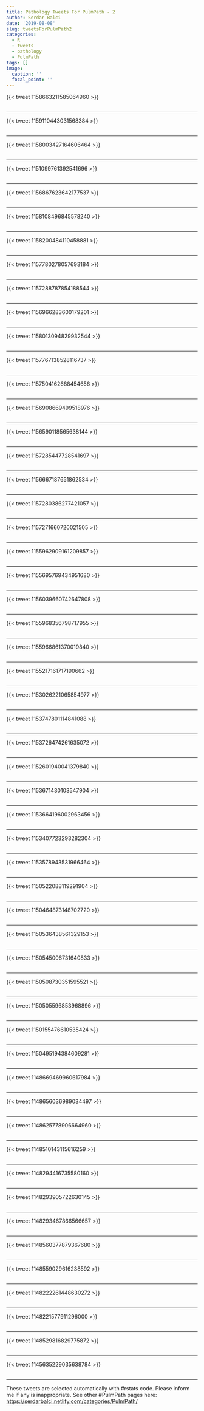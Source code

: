 ```yaml
---
title: Pathology Tweets For PulmPath - 2
author: Serdar Balci
date: '2019-08-08'
slug: tweetsForPulmPath2
categories:
  - R
  - tweets
  - pathology
  - PulmPath
tags: []
image:
  caption: ''
  focal_point: ''
---
```



{{< tweet 1158663211585064960 >}}
<br>
<br>
<hr>
{{< tweet 1159110443031568384 >}}
<br>
<br>
<hr>
{{< tweet 1158003427164606464 >}}
<br>
<br>
<hr>
{{< tweet 1151099761392541696 >}}
<br>
<br>
<hr>
{{< tweet 1156867623642177537 >}}
<br>
<br>
<hr>
{{< tweet 1158108496845578240 >}}
<br>
<br>
<hr>
{{< tweet 1158200484110458881 >}}
<br>
<br>
<hr>
{{< tweet 1157780278057693184 >}}
<br>
<br>
<hr>
{{< tweet 1157288787854188544 >}}
<br>
<br>
<hr>
{{< tweet 1156966283600179201 >}}
<br>
<br>
<hr>
{{< tweet 1158013094829932544 >}}
<br>
<br>
<hr>
{{< tweet 1157767138528116737 >}}
<br>
<br>
<hr>
{{< tweet 1157504162688454656 >}}
<br>
<br>
<hr>
{{< tweet 1156908669499518976 >}}
<br>
<br>
<hr>
{{< tweet 1156590118565638144 >}}
<br>
<br>
<hr>
{{< tweet 1157285447728541697 >}}
<br>
<br>
<hr>
{{< tweet 1156667187651862534 >}}
<br>
<br>
<hr>
{{< tweet 1157280386277421057 >}}
<br>
<br>
<hr>
{{< tweet 1157271660720021505 >}}
<br>
<br>
<hr>
{{< tweet 1155962909161209857 >}}
<br>
<br>
<hr>
{{< tweet 1155695769434951680 >}}
<br>
<br>
<hr>
{{< tweet 1156039660742647808 >}}
<br>
<br>
<hr>
{{< tweet 1155968356798717955 >}}
<br>
<br>
<hr>
{{< tweet 1155966861370019840 >}}
<br>
<br>
<hr>
{{< tweet 1155217161717190662 >}}
<br>
<br>
<hr>
{{< tweet 1153026221065854977 >}}
<br>
<br>
<hr>
{{< tweet 1153747801114841088 >}}
<br>
<br>
<hr>
{{< tweet 1153726474261635072 >}}
<br>
<br>
<hr>
{{< tweet 1152601940041379840 >}}
<br>
<br>
<hr>
{{< tweet 1153671430103547904 >}}
<br>
<br>
<hr>
{{< tweet 1153664196002963456 >}}
<br>
<br>
<hr>
{{< tweet 1153407723293282304 >}}
<br>
<br>
<hr>
{{< tweet 1153578943531966464 >}}
<br>
<br>
<hr>
{{< tweet 1150522088119291904 >}}
<br>
<br>
<hr>
{{< tweet 1150464873148702720 >}}
<br>
<br>
<hr>
{{< tweet 1150536438561329153 >}}
<br>
<br>
<hr>
{{< tweet 1150545006731640833 >}}
<br>
<br>
<hr>
{{< tweet 1150508730351595521 >}}
<br>
<br>
<hr>
{{< tweet 1150505596853968896 >}}
<br>
<br>
<hr>
{{< tweet 1150155476610535424 >}}
<br>
<br>
<hr>
{{< tweet 1150495194384609281 >}}
<br>
<br>
<hr>
{{< tweet 1148669469960617984 >}}
<br>
<br>
<hr>
{{< tweet 1148656036989034497 >}}
<br>
<br>
<hr>
{{< tweet 1148625778906664960 >}}
<br>
<br>
<hr>
{{< tweet 1148510143115616259 >}}
<br>
<br>
<hr>
{{< tweet 1148294416735580160 >}}
<br>
<br>
<hr>
{{< tweet 1148293905722630145 >}}
<br>
<br>
<hr>
{{< tweet 1148293467866566657 >}}
<br>
<br>
<hr>
{{< tweet 1148560377879367680 >}}
<br>
<br>
<hr>
{{< tweet 1148559029616238592 >}}
<br>
<br>
<hr>
{{< tweet 1148222261448630272 >}}
<br>
<br>
<hr>
{{< tweet 1148221577911296000 >}}
<br>
<br>
<hr>
{{< tweet 1148529816829775872 >}}
<br>
<br>
<hr>
{{< tweet 1145635229035638784 >}}
<br>
<br>
<hr>


These tweets are selected automatically with #rstats code. Please inform me if any is inappropriate.
See other #PulmPath pages here: https://serdarbalci.netlify.com/categories/PulmPath/
